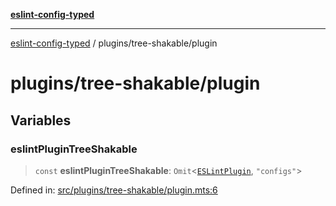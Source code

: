 [**eslint-config-typed**](../../README.md)

---

[eslint-config-typed](../../README.md) / plugins/tree-shakable/plugin

# plugins/tree-shakable/plugin

## Variables

### eslintPluginTreeShakable

> `const` **eslintPluginTreeShakable**: `Omit`\<[`ESLintPlugin`](../../types/flat-config.md#eslintplugin), `"configs"`\>

Defined in: [src/plugins/tree-shakable/plugin.mts:6](https://github.com/noshiro-pf/eslint-config-typed/blob/main/src/plugins/tree-shakable/plugin.mts#L6)
